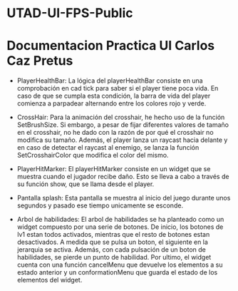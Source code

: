 # UTAD-UI-FPS-Public
  
# Documentacion Practica UI Carlos Caz Pretus

- PlayerHealthBar: La lógica del playerHealthBar consiste en una comprobación en cad tick para saber si el player tiene poca vida.
En caso de que se cumpla esta condición, la barra de vida del player comienza a parpadear alternando entre los colores rojo y verde.

- CrossHair: Para la animación del crosshair, he hecho uso de la función SetBrushSize. Si embargo, a pesar de fijar diferentes valores de tamaño en el crosshair, no he dado con la razón de por qué el crosshair no modifica su tamaño.
Además, el player lanza un raycast hacia delante y en caso de detectar el raycast al enemigo, se lanza la función SetCrosshairColor que modifica el color del mismo.

- PlayerHitMarker: El playerHitMarker consiste en un widget que se muestra cuando el jugador recibe daño.
Esto se lleva a cabo a través de su función show, que se llama desde el player.

- Pantalla splash: Esta pantalla se muestra al inicio del juego durante unos segundos y pasado ese tiempo unicamente se esconde.

- Arbol de habilidades: El arbol de habilidades se ha planteado como un widget compuesto por una serie de botones. 
De inicio, los botones de lv1 estan todos activados, mientras que el resto de botones estan desactivados. A medida que se pulsa un boton, el siguiente en la jerarquia se activa.
Además, con cada pulsación de un boton de habilidades, se pierde un punto de habilidad.
Por ultimo, el widget cuenta con una función cancelMenu que devuelve los elementos a su estado anterior y un conformationMenu que guarda el estado de los elementos del widget.
